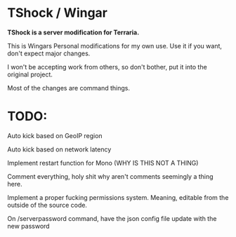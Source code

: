 TShock / Wingar
==============================================
**TShock is a server modification for Terraria.**

This is Wingars Personal modifications for my own use. Use it if you want, don't expect major changes.

I won't be accepting work from others, so don't bother, put it into the original project.

Most of the changes are command things.

TODO:
=====
Auto kick based on GeoIP region

Auto kick based on network latency

Implement restart function for Mono (WHY IS THIS NOT A THING)

Comment everything, holy shit why aren't comments seemingly a thing here.

Implement a proper fucking permissions system. Meaning, editable from the outside of the source code.

On /serverpassword command, have the json config file update with the new password
